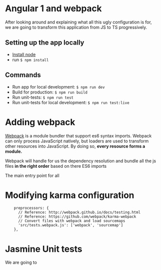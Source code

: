# Angular 1 and webpack

After looking around and explaining what all this ugly configuration is for, we are going to transform this application from JS to TS progressively.

## Setting up the app locally
* [Install node](https://nodejs.org)
* run `$ npm install`

## Commands
* Run app for local development: `$ npm run dev`
* Build for production: `$ npm run build`
* Run unit-tests: `$ npm run test`
* Run unit-tests for local development: `$ npm run test:live`


# Adding webpack

[Webpack](https://webpack.github.io) is a module bundler that support es6 syntax imports. Webpack can only process JavaScript natively,
but loaders are used to transform other resources into JavaScript. By doing so, **every resource forms a module.**

Webpack will handle for us the dependency resolution and bundle all the js files **in the right order** based on there ES6 imports

The main entry point for all

# Modifying karma configuration

```
    preprocessors: {
      // Reference: http://webpack.github.io/docs/testing.html
      // Reference: https://github.com/webpack/karma-webpack
      // Convert files with webpack and load sourcemaps
      'src/tests.webpack.js': ['webpack', 'sourcemap']
    },
```

# Jasmine Unit tests

We are going to 
